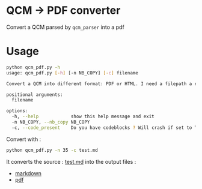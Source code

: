 # QCM -> PDF converter

Convert a QCM parsed by `qcm_parser` into a pdf

# Usage

```bash
python qcm_pdf.py -h
usage: qcm_pdf.py [-h] [-n NB_COPY] [-c] filename

Convert a QCM into different format: PDF or HTML. I need a filepath a number of copy and the option -w or -p

positional arguments:
  filename

options:
  -h, --help            show this help message and exit
  -n NB_COPY, --nb_copy NB_COPY
  -c, --code_present    Do you have codeblocks ? Will crash if set to True and there's no code blocks
```

Convert with :

```bash
python qcm_pdf.py -n 35 -c test.md                                                                                                                                                (master|…5)
```

It converts the source : [test.md](./test.md) into the output files :

- [markdown](./test_QUESTIONS.md)
- [pdf](./test_QUESTIONS.pdf)
